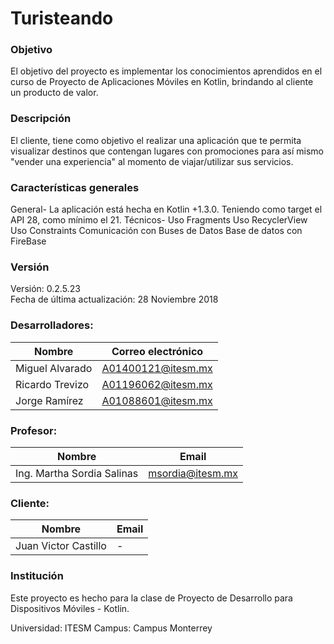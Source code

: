 # Turisteando

### Objetivo
El objetivo del proyecto es implementar los conocimientos aprendidos en el curso de Proyecto de Aplicaciones Móviles en Kotlin, brindando al cliente un producto de valor. 

### Descripción
El cliente, tiene como objetivo el realizar una aplicación que te permita visualizar destinos que contengan lugares con promociones para así mismo "vender una experiencia" al momento de viajar/utilizar sus servicios.

### Características generales
General-
La aplicación está hecha en Kotlin +1.3.0.
Teniendo como target el API 28, como mínimo el 21.
Técnicos-
Uso Fragments
Uso RecyclerView
Uso Constraints
Comunicación con Buses de Datos
Base de datos con FireBase

### Versión
Versión: 0.2.5.23  
Fecha de última actualización: 28 Noviembre 2018

### Desarrolladores:

| Nombre  | Correo electrónico |
| ------------- | ------------- |
| Miguel  Alvarado | A01400121@itesm.mx |
| Ricardo Trevizo | A01196062@itesm.mx |
| Jorge Ramírez | A01088601@itesm.mx |

### Profesor:

| Nombre  | Email |
| ------------- | ------------- |
| Ing. Martha Sordia Salinas | msordia@itesm.mx |

### Cliente:

| Nombre  | Email |
| ------------- | ------------- |
| Juan Victor Castillo | - |


### Institución

Este proyecto es hecho para la clase de Proyecto de Desarrollo para Dispositivos Móviles - Kotlin.

Universidad: ITESM
Campus: Campus Monterrey


